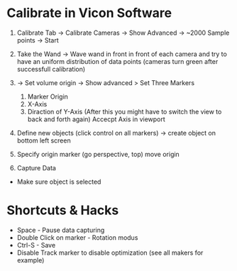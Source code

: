 # Calibrate in Vicon Software
1. Calibrate Tab -> Calibrate Cameras -> Show Advanced -> ~2000 Sample points -> Start  
2. Take the Wand -> Wave wand in front in front of each camera and try to have an uniform distribution of data points (cameras turn green after successfull calibration)  
3. -> Set volume origin -> Show advanced > Set Three Markers
   1. Marker Origin
   2. X-Axis
   3. Diraction of Y-Axis
   (After this you might have to switch the view to back and forth again)
   Accecpt Axis in viewport
3. Define new objects (click control on all markers) -> create object on bottom left screen  
4. Specify origin marker (go perspective, top) move origin


 2. Capture Data
* Make sure object is selected



 # Shortcuts & Hacks
 * Space - Pause data capturing
 * Double Click on marker - Rotation modus
 * Ctrl-S - Save
 * Disable Track marker to disable optimization (see all makers for example)

